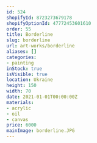 ```yaml
---
id: 524
shopifyId: 8723273679178
shopifyOptionId: 47772453601610
order: 55
title: Borderline
slug: borderline
url: art-works/borderline
aliases: []
categories:
- painting
inStock: true
isVisible: true
location: Ukraine
height: 150
width: 70
date: 2021-01-01T00:00:00Z
materials:
- acrylic
- oil
- canvas
price: 6000
mainImage: borderline.JPG
---
```

